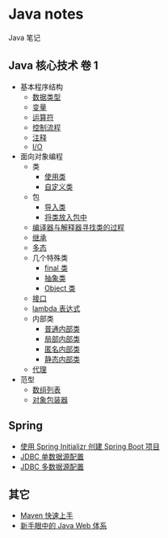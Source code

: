 # Java notes

Java 笔记

## Java 核心技术 卷 1

- 基本程序结构
    - [数据类型](./corejava/basic-program-structure/datatype.md)
    - [变量](./corejava/basic-program-structure/variable.md)
    - [运算符](./corejava/basic-program-structure/operator.md)
    - [控制流程](./corejava/basic-program-structure/control-flow.md)
    - [注释](./corejava/basic-program-structure/comment.md)
    - [I/O](./corejava/basic-program-structure/io.md)
- 面向对象编程
    - 类
        - [使用类](./corejava/object-oriented/class/use-class.md)
        - [自定义类](./corejava/object-oriented/class/custom-class.md)
    - 包
        - [导入类](./corejava/object-oriented/package/import-class.md)
        - [将类放入包中](./corejava/object-oriented/package/put-class-into-package.md)
    - [编译器与解释器寻找类的过程](./corejava/object-oriented/how-compiler-and-vm-find-class.md)
    - [继承](./corejava/object-oriented/inheritance.md)
    - [多态](./corejava/object-oriented/polymorphism.md)
    - 几个特殊类
        - [final 类](./corejava/object-oriented//special-classes/final-class.md)
        - [抽象类](./corejava/object-oriented/special-classes/abstract-class.md)
        - [Object 类](./corejava/object-oriented/special-classes/object-class.md)
    - [接口](./corejava/object-oriented/interface.md)
    - [lambda 表达式](./corejava/object-oriented/lambda-expression.md)
    - 内部类
        - [普通内部类](./corejava/object-oriented/inner-class/inner-class.md)
        - [局部内部类](./corejava/object-oriented/inner-class/local-inner-class.md)
        - [匿名内部类](./corejava/object-oriented/inner-class/anonymous-inner-class.md)
        - [静态内部类](./corejava/object-oriented/inner-class/static-inner-class.md)
    - [代理](./corejava/object-oriented/proxy.md)
- 范型
    - [数组列表](./corejava/paradigm/array-list.md)
    - [对象包装器](./corejava/paradigm/object-wrapper.md)

## Spring

- [使用 Spring Initializr 创建 Spring Boot 项目](./spring/use-spring-initializr-to-create-spring-boot-project.md)
- [JDBC 单数据源配置](./spring/jdbc-single-data-source-configuration.md)
- [JDBC 多数据源配置](./spring/jdbc-multi-data-source-configuration.md)

## 其它

- [Maven 快速上手](./other/maven-get-started.md)
- [新手眼中的 Java Web 体系](./other/java-web-ecosystem-in-beginer-s-eyes.md)
